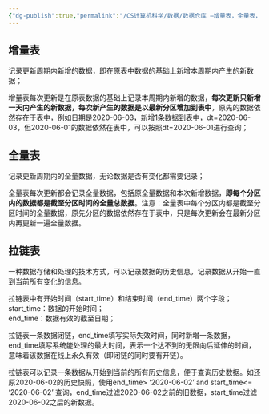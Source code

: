 ```yaml
---
{"dg-publish":true,"permalink":"/CS计算机科学/数据/数据仓库 —增量表，全量表，拉链表/","created":"2022-03-16T02:24:34.000+08:00","updated":"2024-03-04T01:32:00.791+08:00"}
---
```


## 增量表

记录更新周期内新增的数据，即在原表中数据的基础上新增本周期内产生的新数据；

增量表每次更新是在原表数据的基础上记录本周期内新增的数据，**每次更新只新增一天内产生的新数据，每次新产生的数据是以最新分区增加到表中**，原先的数据依然存在于表中，例如日期是2020-06-03，新增1条数据到表中，dt=2020-06-03，但2020-06-01的数据依然在表中，可以按照dt=2020-06-01进行查询；

## 全量表  

记录更新周期内的全量数据，无论数据是否有变化都需要记录；

全量表每次更新都会记录全量数据，包括原全量数据和本次新增数据，**即每个分区内的数据都是截至分区时间的全量总数据**。注意：全量表中每个分区内都是截至分区时间的全量数据，原先分区的数据依然存在于表中，只是每次更新会在最新分区内再更新一遍全量数据。

## 拉链表  

一种数据存储和处理的技术方式，可以记录数据的历史信息，记录数据从开始一直到当前所有变化的信息。

拉链表中有开始时间（start_time）和结束时间（end_time）两个字段；  
start_time：数据的开始时间；  
end_time：数据有效的截至日期；

拉链表一条数据闭链，end_time填写实际失效时间，同时新增一条数据，end_time填写系统能处理的最大时间，表示一个达不到的无限向后延伸的时间，意味着该数据在线上永久有效（即闭链的同时要有开链）。

拉链表可以记录一条数据从开始到当前的所有历史信息，便于查询历史数据。如还原2020-06-02的历史快照，使用end_time> ‘2020-06-02’ and start_time<= ‘2020-06-02’ 查询，end_time过滤2020-06-02之前的旧数据，start_time过滤2020-06-02之后的新数据。